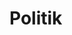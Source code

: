 # Politik
<!-- The purpose of  this application is to determine and share politicians individal effect on different communities and demographics. This can be done by analyzing bills and evaluating the effects that each bill will have on these demographics. Each bill will be assigned numerical grades for each demographic representing to what extent it will benefit or disadvantage each demographic. Then depending on how the politician votes on each bill its values will be factored into the politicians cumulative grade for each demographic. Overtime, as more bills and votes are analyzed, we will be able to identify which politicans benefit which communities based on their actions and data as opposed to their words and opinions.

Here is a basic example. Senator John has a low income grade of +40 and a new bill has been proposed that will increase funding for public education. The new bill has been evaluated to have a +5 impact on the low income demographic. If Senator John votes in favor of the bill (regardless of whether or not it passes) his new low income grade will be +45. If he votes agaisnt the bill his new grade will be +35. 

In addition to having demograhic ratings, future developments of the application will give politicians ratings for different universal political issues such as the enviroment, gun control, abortion, etc. as well as allow for government officials such as judges, prosecutors, treasueres etc. 

Will explain grading system later -->